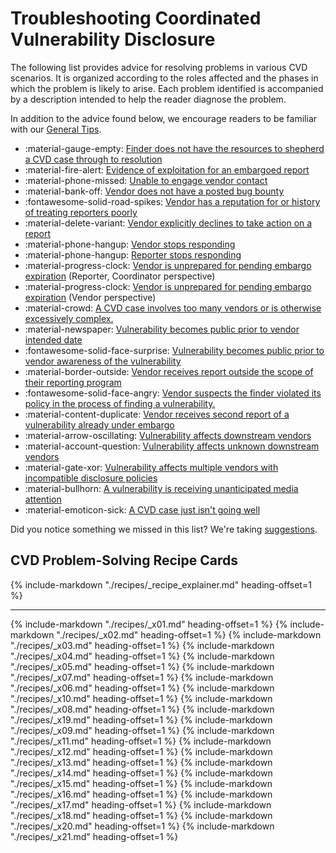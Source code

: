 # Troubleshooting Coordinated Vulnerability Disclosure  

The following list provides advice for resolving problems in various CVD scenarios.
It is organized according to the roles affected and the phases in which the problem is likely to arise.
Each problem identified is accompanied by a description intended to help the reader diagnose the problem.

In addition to the advice found below, we encourage readers to be familiar with our [General Tips](general_tips.md).

<div class="grid cards" markdown>

- :material-gauge-empty: [Finder does not have the resources to shepherd a CVD case through to resolution](#01)
- :material-fire-alert: [Evidence of exploitation for an embargoed report](#02)
- :material-phone-missed: [Unable to engage vendor contact](#03)
- :material-bank-off: [Vendor does not have a posted bug bounty](#04)
- :fontawesome-solid-road-spikes: [Vendor has a reputation for or history of treating reporters poorly](#05)
- :material-delete-variant: [Vendor explicitly declines to take action on a report](#07)
- :material-phone-hangup: [Vendor stops responding](#06)
- :material-phone-hangup: [Reporter stops responding](#10)
- :material-progress-clock: [Vendor is unprepared for pending embargo expiration](#08) (Reporter, Coordinator perspective)
- :material-progress-clock: [Vendor is unprepared for pending embargo expiration](#19) (Vendor perspective)
- :material-crowd: [A CVD case involves too many vendors or is otherwise excessively complex.](#09)
- :material-newspaper: [Vulnerability becomes public prior to vendor intended date](#11)
- :fontawesome-solid-face-surprise: [Vulnerability becomes public prior to vendor awareness of the vulnerability](#12)
- :material-border-outside: [Vendor receives report outside the scope of their reporting program](#13)
- :fontawesome-solid-face-angry: [Vendor suspects the finder violated its policy in the process of finding a vulnerability.](#14)
- :material-content-duplicate: [Vendor receives second report of a vulnerability already under embargo](#15)
- :material-arrow-oscillating: [Vulnerability affects downstream vendors](#16)
- :material-account-question: [Vulnerability affects unknown downstream vendors](#17)
- :material-gate-xor: [Vulnerability affects multiple vendors with incompatible disclosure policies](#18)
- :material-bullhorn: [A vulnerability is receiving unanticipated media attention](#20)
- :material-emoticon-sick: [A CVD case just isn't going well](#21)

</div>

Did you notice something we missed in this list?
We're taking [suggestions](https://github.com/CERTCC/CERT-Guide-to-CVD/issues).

## CVD Problem-Solving Recipe Cards

{% include-markdown "./recipes/_recipe_explainer.md" heading-offset=1 %}

---

{% include-markdown "./recipes/_x01.md" heading-offset=1 %}
{% include-markdown "./recipes/_x02.md" heading-offset=1 %}
{% include-markdown "./recipes/_x03.md" heading-offset=1 %}
{% include-markdown "./recipes/_x04.md" heading-offset=1 %}
{% include-markdown "./recipes/_x05.md" heading-offset=1 %}
{% include-markdown "./recipes/_x07.md" heading-offset=1 %}
{% include-markdown "./recipes/_x06.md" heading-offset=1 %}
{% include-markdown "./recipes/_x10.md" heading-offset=1 %}
{% include-markdown "./recipes/_x08.md" heading-offset=1 %}
{% include-markdown "./recipes/_x19.md" heading-offset=1 %}
{% include-markdown "./recipes/_x09.md" heading-offset=1 %}
{% include-markdown "./recipes/_x11.md" heading-offset=1 %}
{% include-markdown "./recipes/_x12.md" heading-offset=1 %}
{% include-markdown "./recipes/_x13.md" heading-offset=1 %}
{% include-markdown "./recipes/_x14.md" heading-offset=1 %}
{% include-markdown "./recipes/_x15.md" heading-offset=1 %}
{% include-markdown "./recipes/_x16.md" heading-offset=1 %}
{% include-markdown "./recipes/_x17.md" heading-offset=1 %}
{% include-markdown "./recipes/_x18.md" heading-offset=1 %}
{% include-markdown "./recipes/_x20.md" heading-offset=1 %}
{% include-markdown "./recipes/_x21.md" heading-offset=1 %}
